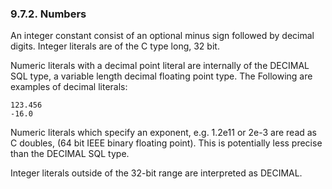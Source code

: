 <div>

<div>

<div>

<div>

### 9.7.2. Numbers

</div>

</div>

</div>

An integer constant consist of an optional minus sign followed by
decimal digits. Integer literals are of the C type long, 32 bit.

Numeric literals with a decimal point literal are internally of the
DECIMAL SQL type, a variable length decimal floating point type. The
Following are examples of decimal literals:

``` screen
123.456
-16.0
```

Numeric literals which specify an exponent, e.g. 1.2e11 or 2e-3 are read
as C doubles, (64 bit IEEE binary floating point). This is potentially
less precise than the DECIMAL SQL type.

Integer literals outside of the 32-bit range are interpreted as DECIMAL.

</div>
